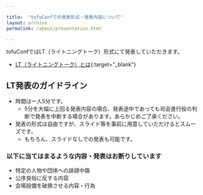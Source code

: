 ```yaml
---

title:  "tofuConfでの発表形式・発表内容について"
layout: archive
permalink: /about/presentation.html

---
```


tofuConfではLT（ライトニングトーク）形式にて発表していただきます。

* [LT（ライトニングトーク）とは](http://shibuya.pm.org/blosxom/common/lightning_talks.html){:target="_blank"}

## LT発表のガイドライン

* 時間は一人5分です。
  * 5分を大幅に上回る発表内容の場合、発表途中であっても司会進行役の判断で発表を中断する場合があります。あらかじめご了承ください。
* 発表の形式は自由ですが、スライド等を事前に用意していただけるとスムーズです。
  * もちろん、スライドなしでの発表も可能です。

### 以下に当てはまるような内容・発表はお断りしています

* 特定の人物や団体への誹謗中傷
* 公序良俗に反する内容
* 会場設備を破損させる内容・行為

